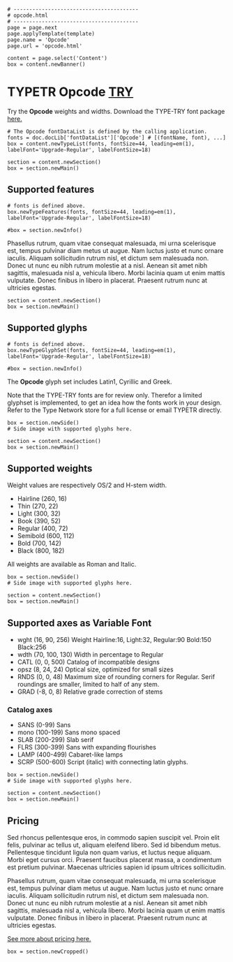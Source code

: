 ~~~
# ----------------------------------------
# opcode.html
# ----------------------------------------
page = page.next
page.applyTemplate(template)  
page.name = 'Opcode'
page.url = 'opcode.html'

content = page.select('Content')
box = content.newBanner()
~~~
# TYPETR Opcode [TRY](downloads/TYPETR-Opcode_Try_BaseMasters001.zip)

Try the **Opcode** weights and widths. Download the TYPE-TRY font package [here.](downloads/TYPETR-Opcode_Try_BaseMasters001.zip)
~~~
# The Opcode fontDataList is defined by the calling application.
fonts = doc.docLib['fontDataList']['Opcode'] # [(fontName, font), ...]
box = content.newTypeList(fonts, fontSize=44, leading=em(1), labelFont='Upgrade-Regular', labelFontSize=18)

section = content.newSection()
box = section.newMain()
~~~
## Supported features

~~~
# fonts is defined above.
box.newTypeFeatures(fonts, fontSize=44, leading=em(1), labelFont='Upgrade-Regular', labelFontSize=18)

#box = section.newInfo()
~~~

Phasellus rutrum, quam vitae consequat malesuada, mi urna scelerisque est, tempus pulvinar diam metus ut augue. Nam luctus justo et nunc ornare iaculis. Aliquam sollicitudin rutrum nisl, et dictum sem malesuada non. Donec ut nunc eu nibh rutrum molestie at a nisl. Aenean sit amet nibh sagittis, malesuada nisl a, vehicula libero. Morbi lacinia quam ut enim mattis vulputate. Donec finibus in libero in placerat. Praesent rutrum nunc at ultricies egestas.

~~~
section = content.newSection()
box = section.newMain()
~~~
## Supported glyphs

~~~
# fonts is defined above.
box.newTypeGlyphSet(fonts, fontSize=44, leading=em(1), labelFont='Upgrade-Regular', labelFontSize=18)

#box = section.newInfo()
~~~

The **Opcode** glyph set includes Latin1, Cyrillic and Greek. 

Note that the TYPE-TRY fonts are for review only. Therefor a limited glyphset is implemented, to get an idea how the fonts work in your design. Refer to the Type Network store for a full license or email TYPETR directly.

~~~
box = section.newSide()
# Side image with supported glyphs here.
~~~

~~~
section = content.newSection()
box = section.newMain()
~~~
## Supported weights

Weight values are respectively OS/2 and H-stem width.

* Hairline (260, 16)
* Thin (270, 22)
* Light (300, 32)
* Book (390, 52)
* Regular (400, 72)
* Semibold (600, 112)
* Bold (700, 142)
* Black (800, 182)

All weights are available as Roman and Italic.

~~~
box = section.newSide()
# Side image with supported glyphs here.
~~~

~~~
section = content.newSection()
box = section.newMain()
~~~
## Supported axes as Variable Font

* wght (16, 90, 256) Weight Hairline:16, Light:32, Regular:90 Bold:150 Black:256
* wdth (70, 100, 130) Width in percentage to Regular
* CATL (0, 0, 500) Catalog of incompatible designs
* opsz (8, 24, 24) Optical size, optimized for small sizes 
* RNDS (0, 0, 48) Maximum size of rounding corners for Regular. Serif roundings are smaller, limited to half of any stem.
* GRAD (-8, 0, 8) Relative grade correction of stems 

### Catalog axes

* SANS (0-99)  Sans 
* mono (100-199) Sans mono spaced
* SLAB (200-299) Slab serif
* FLRS (300-399)  Sans with expanding flourishes
* LAMP (400-499) Cabaret-like lamps
* SCRP (500-600) Script (italic) with connecting latin glyphs.

~~~
box = section.newSide()
# Side image with supported glyphs here.
~~~

~~~
section = content.newSection()
box = section.newMain()
~~~
## Pricing

Sed rhoncus pellentesque eros, in commodo sapien suscipit vel. Proin elit felis, pulvinar ac tellus ut, aliquam eleifend libero. Sed id bibendum metus. Pellentesque tincidunt ligula non quam varius, et luctus neque aliquam. Morbi eget cursus orci. Praesent faucibus placerat massa, a condimentum est pretium pulvinar. Maecenas ultricies sapien id ipsum ultrices sollicitudin. 

Phasellus rutrum, quam vitae consequat malesuada, mi urna scelerisque est, tempus pulvinar diam metus ut augue. Nam luctus justo et nunc ornare iaculis. Aliquam sollicitudin rutrum nisl, et dictum sem malesuada non. Donec ut nunc eu nibh rutrum molestie at a nisl. Aenean sit amet nibh sagittis, malesuada nisl a, vehicula libero. Morbi lacinia quam ut enim mattis vulputate. Donec finibus in libero in placerat. Praesent rutrum nunc at ultricies egestas.

[See more about pricing here.](pricing.html)

~~~
box = section.newCropped()
~~~


